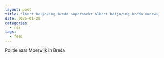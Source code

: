 ```yaml
---
layout: post
title: "lbert heijn/ing breda supermarkt albert heijn/ing breda moerwijk breda"
date: 2025-01-28
categories: 
  - rss
tags: 
  - feed
---
```


Politie naar Moerwijk in Breda
